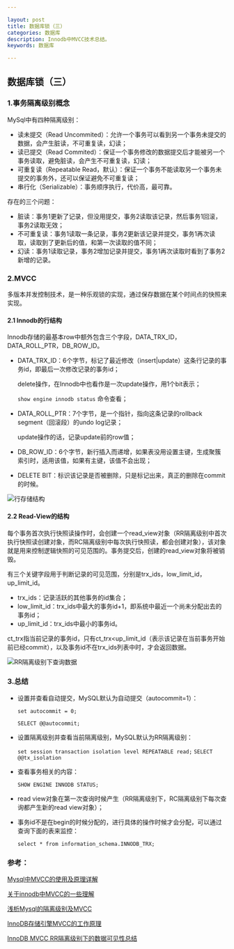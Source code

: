 ```yaml
---

layout: post
title: 数据库锁（三）
categories: 数据库
description: Innodb中MVCC技术总结。
keywords: 数据库

---
```


## 数据库锁（三）

### 1.事务隔离级别概念

MySql中有四种隔离级别：

- 读未提交（Read Uncommited）：允许一个事务可以看到另一个事务未提交的数据，会产生脏读，不可重复读，幻读；
- 读已提交（Read Commited）：保证一个事务修改的数据提交后才能被另一个事务读取，避免脏读，会产生不可重复读，幻读；
- 可重复读（Repeatable Read，默认）：保证一个事务不能读取另一个事务未提交的事务外，还可以保证避免不可重复读；
- 串行化（Serializable）：事务顺序执行，代价高，最可靠。

存在的三个问题：

- 脏读：事务1更新了记录，但没用提交，事务2读取该记录，然后事务1回滚，事务2读取无效；
- 不可重复读：事务1读取一条记录，事务2更新该记录并提交，事务1再次读取，读取到了更新后的值，和第一次读取的值不同；
- 幻读：事务1读取记录，事务2增加记录并提交，事务1再次读取时看到了事务2新增的记录。

### 2.MVCC

多版本并发控制技术，是一种乐观锁的实现，通过保存数据在某个时间点的快照来实现。

#### 2.1 Innodb的行结构

Innodb存储的最基本row中额外包含三个字段，DATA_TRX_ID，DATA_ROLL_PTR，DB_ROW_ID。

- DATA_TRX_ID：6个字节，标记了最近修改（insert|update）这条行记录的事务id，即最后一次修改记录的事务id；

  delete操作，在Innodb中也看作是一次update操作，用1个bit表示；

  `show engine innodb status` 命令查看；

- DATA_ROLL_PTR：7个字节，是一个指针，指向这条记录的rollback segment（回滚段）的undo log记录；

  update操作的话，记录update前的row值；

- DB_ROW_ID：6个字节，新行插入而递增，如果表没用设置主键，生成聚簇索引时，适用该值，如果有主键，该值不会出现；

- DELETE BIT：标识该记录是否被删除，只是标记出来，真正的删除在commit的时候。

![行存储结构]({{site.url}}/images/2019-05-3-行存储结构.png)

#### 2.2 Read-View的结构

每个事务首次执行快照读操作时，会创建一个read_view对象（RR隔离级别中首次执行快照读创建对象，而RC隔离级别中每次执行快照读，都会创建对象），该对象就是用来控制逻辑快照的可见范围的。事务提交后，创建的read_view对象将被销毁。

有三个关键字段用于判断记录的可见范围，分别是trx_ids，low_limit_id，up_limit_id。

- trx_ids：记录活跃的其他事务的id集合；
- low_limit_id：trx_ids中最大的事务id+1，即系统中最近一个尚未分配出去的事务id；
- up_limit_id：trx_ids中最小的事务id。

ct_trx指当前记录的事务id，只有ct_trx<up_limit_id（表示该记录在当前事务开始前已经commit），以及事务id不在trx_ids列表中时，才会返回数据。

![RR隔离级别下查询数据]({{site.url}}/images/2019-05-03-RR隔离级别下查询数据.jpg)

### 3.总结

- 设置并查看自动提交，MySQL默认为自动提交（autocommit=1）：

  `set autocommit = 0;`

  `SELECT @@autocommit;`

- 设置隔离级别并查看当前隔离级别，MySQL默认为RR隔离级别：

  `set session transaction isolation level REPEATABLE read;`
  `SELECT @@tx_isolation`

- 查看事务相关的内容：

  `SHOW ENGINE INNODB STATUS;`

- read view对象在第一次查询时候产生（RR隔离级别下，RC隔离级别下每次查询都产生新的read view对象）；

- 事务id不是在begin的时候分配的，进行具体的操作时候才会分配，可以通过查询下面的表来监控：

  `select * from information_schema.INNODB_TRX;`

### 参考：

[Mysql中MVCC的使用及原理详解](https://blog.csdn.net/w2064004678/article/details/83012387)

[关于innodb中MVCC的一些理解](https://www.cnblogs.com/chenpingzhao/p/5065316.html)

[浅析Mysql的隔离级别及MVCC](https://www.jianshu.com/p/db334404d909)

[InnoDB存储引擎MVCC的工作原理](https://my.oschina.net/xinxingegeya/blog/505675)

[InnoDB MVCC RR隔离级别下的数据可见性总结](https://www.cnblogs.com/itZhy/p/8831947.html)
